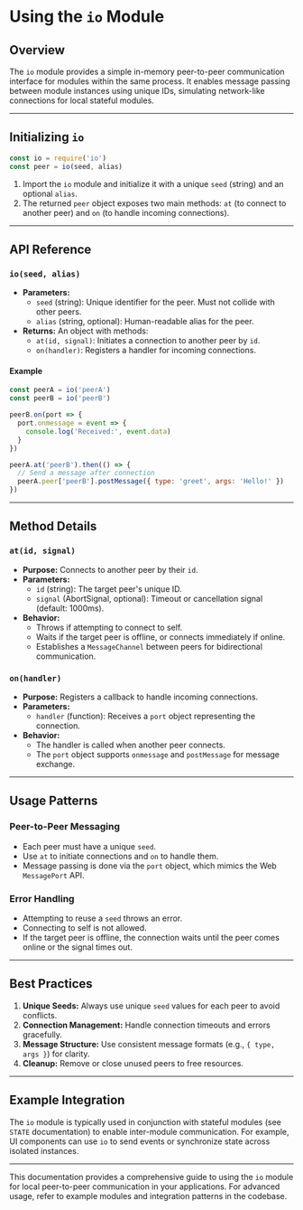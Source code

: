 # Using the `io` Module

## Overview

The `io` module provides a simple in-memory peer-to-peer communication interface for modules within the same process. It enables message passing between module instances using unique IDs, simulating network-like connections for local stateful modules.

---

## Initializing `io`

```js
const io = require('io')
const peer = io(seed, alias)
```

1. Import the `io` module and initialize it with a unique `seed` (string) and an optional `alias`.
2. The returned `peer` object exposes two main methods: `at` (to connect to another peer) and `on` (to handle incoming connections).

---

## API Reference

### `io(seed, alias)`

- **Parameters:**
  - `seed` (string): Unique identifier for the peer. Must not collide with other peers.
  - `alias` (string, optional): Human-readable alias for the peer.
- **Returns:** An object with methods:
  - `at(id, signal)`: Initiates a connection to another peer by `id`.
  - `on(handler)`: Registers a handler for incoming connections.

#### Example

```js
const peerA = io('peerA')
const peerB = io('peerB')

peerB.on(port => {
  port.onmessage = event => {
    console.log('Received:', event.data)
  }
})

peerA.at('peerB').then(() => {
  // Send a message after connection
  peerA.peer['peerB'].postMessage({ type: 'greet', args: 'Hello!' })
})
```

---

## Method Details

### `at(id, signal)`

- **Purpose:** Connects to another peer by their `id`.
- **Parameters:**
  - `id` (string): The target peer's unique ID.
  - `signal` (AbortSignal, optional): Timeout or cancellation signal (default: 1000ms).
- **Behavior:**
  - Throws if attempting to connect to self.
  - Waits if the target peer is offline, or connects immediately if online.
  - Establishes a `MessageChannel` between peers for bidirectional communication.

### `on(handler)`

- **Purpose:** Registers a callback to handle incoming connections.
- **Parameters:**
  - `handler` (function): Receives a `port` object representing the connection.
- **Behavior:**
  - The handler is called when another peer connects.
  - The `port` object supports `onmessage` and `postMessage` for message exchange.

---

## Usage Patterns

### Peer-to-Peer Messaging

- Each peer must have a unique `seed`.
- Use `at` to initiate connections and `on` to handle them.
- Message passing is done via the `port` object, which mimics the Web `MessagePort` API.

### Error Handling

- Attempting to reuse a `seed` throws an error.
- Connecting to self is not allowed.
- If the target peer is offline, the connection waits until the peer comes online or the signal times out.

---

## Best Practices

1. **Unique Seeds:** Always use unique `seed` values for each peer to avoid conflicts.
2. **Connection Management:** Handle connection timeouts and errors gracefully.
3. **Message Structure:** Use consistent message formats (e.g., `{ type, args }`) for clarity.
4. **Cleanup:** Remove or close unused peers to free resources.

---

## Example Integration

The `io` module is typically used in conjunction with stateful modules (see `STATE` documentation) to enable inter-module communication. For example, UI components can use `io` to send events or synchronize state across isolated instances.

---

This documentation provides a comprehensive guide to using the `io` module for local peer-to-peer communication in your applications. For advanced usage, refer to example modules and integration patterns in the codebase.
